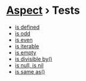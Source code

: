 [Aspect](./../readme.md) › Tests
===============================

<!-- {% raw %} -->

* [is defined](./tests/defined.md)
* [is odd](./tests/odd.md)
* [is even](./tests/even.md)
* [is iterable](./tests/iterable.md)
* [is empty](./tests/empty.md)
* [is divisible by()](./tests/divisibleby.md)
* [is null, is nil](./tests/null.md)
* [is same as()](./tests/sameas.md)

<!-- {% endraw %} -->